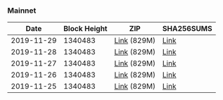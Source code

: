 ### Mainnet

|    Date    | Block Height | ZIP | SHA256SUMS |
| ---------- | ------------ | --- | ---------- |
| 2019-11-29 | 1340483 | [Link](https://s3-ap-southeast-2.amazonaws.com/ion-bootstrap/mainnet/2019-11-29/bootstrap.dat.zip) (829M) | [Link](https://s3-ap-southeast-2.amazonaws.com/ion-bootstrap/mainnet/2019-11-29/SHA256SUMS) |
| 2019-11-28 | 1340483 | [Link](https://s3-ap-southeast-2.amazonaws.com/ion-bootstrap/mainnet/2019-11-28/bootstrap.dat.zip) (829M) | [Link](https://s3-ap-southeast-2.amazonaws.com/ion-bootstrap/mainnet/2019-11-28/SHA256SUMS) |
| 2019-11-27 | 1340483 | [Link](https://s3-ap-southeast-2.amazonaws.com/ion-bootstrap/mainnet/2019-11-27/bootstrap.dat.zip) (829M) | [Link](https://s3-ap-southeast-2.amazonaws.com/ion-bootstrap/mainnet/2019-11-27/SHA256SUMS) |
| 2019-11-26 | 1340483 | [Link](https://s3-ap-southeast-2.amazonaws.com/ion-bootstrap/mainnet/2019-11-26/bootstrap.dat.zip) (829M) | [Link](https://s3-ap-southeast-2.amazonaws.com/ion-bootstrap/mainnet/2019-11-26/SHA256SUMS) |
| 2019-11-25 | 1340483 | [Link](https://s3-ap-southeast-2.amazonaws.com/ion-bootstrap/mainnet/2019-11-25/bootstrap.dat.zip) (829M) | [Link](https://s3-ap-southeast-2.amazonaws.com/ion-bootstrap/mainnet/2019-11-25/SHA256SUMS) |
